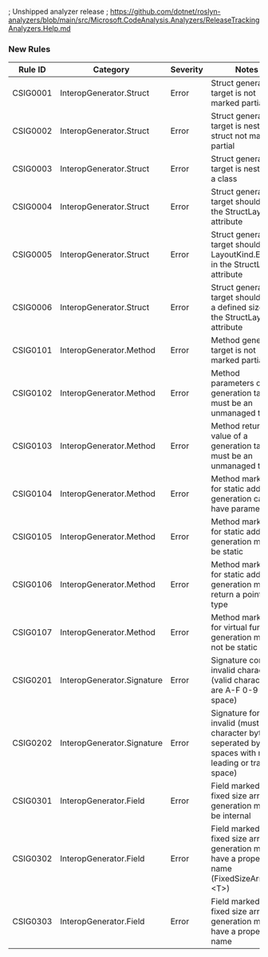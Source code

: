 ﻿; Unshipped analyzer release
; https://github.com/dotnet/roslyn-analyzers/blob/main/src/Microsoft.CodeAnalysis.Analyzers/ReleaseTrackingAnalyzers.Help.md

### New Rules

| Rule ID  | Category                   | Severity | Notes                                                                                                         |
|----------|----------------------------|----------|---------------------------------------------------------------------------------------------------------------|
| CSIG0001 | InteropGenerator.Struct    | Error    | Struct generation target is not marked partial                                                                |
| CSIG0002 | InteropGenerator.Struct    | Error    | Struct generation target is nested in struct not marked partial                                               |
| CSIG0003 | InteropGenerator.Struct    | Error    | Struct generation target is nested in a class                                                                 |
| CSIG0004 | InteropGenerator.Struct    | Error    | Struct generation target should use the StructLayout attribute                                                |
| CSIG0005 | InteropGenerator.Struct    | Error    | Struct generation target should use LayoutKind.Explicit in the StructLayout attribute                         |
| CSIG0006 | InteropGenerator.Struct    | Error    | Struct generation target should have a defined size in the StructLayout attribute                             |
| CSIG0101 | InteropGenerator.Method    | Error    | Method generation target is not marked partial                                                                |
| CSIG0102 | InteropGenerator.Method    | Error    | Method parameters of generation targets must be an unmanaged type                                             |
| CSIG0103 | InteropGenerator.Method    | Error    | Method return value of a generation target must be an unmanaged type                                          |
| CSIG0104 | InteropGenerator.Method    | Error    | Method marked for static address generation cannot have parameters                                            |
| CSIG0105 | InteropGenerator.Method    | Error    | Method marked for static address generation must be static                                                    |
| CSIG0106 | InteropGenerator.Method    | Error    | Method marked for static address generation must return a pointer type                                        |
| CSIG0107 | InteropGenerator.Method    | Error    | Method marked for virtual function generation must not be static                                              |
| CSIG0201 | InteropGenerator.Signature | Error    | Signature contains invalid characters (valid characters are A-F 0-9 ? and space)                              |
| CSIG0202 | InteropGenerator.Signature | Error    | Signature format is invalid (must be 2 character bytes seperated by spaces with no leading or trailing space) |
| CSIG0301 | InteropGenerator.Field     | Error    | Field marked for fixed size array generation must be internal                                                 |
| CSIG0302 | InteropGenerator.Field     | Error    | Field marked for fixed size array generation must have a proper type name (FixedSizeArray#\<T>)               |
| CSIG0303 | InteropGenerator.Field     | Error    | Field marked for fixed size array generation must have a proper filed name                                    |